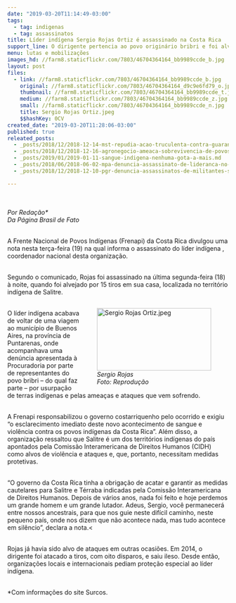 ```yaml
---
date: "2019-03-20T11:14:49-03:00"
tags:
  - tag: indigenas
  - tag: assassinatos
title: Líder indígena Sergio Rojas Ortiz é assassinado na Costa Rica
support_line: O dirigente pertencia ao povo originário bribri e foi alvejado a tiros em sua casa na comunidade indígena de Salitre
menu: lutas e mobilizações
images_hd: //farm8.staticflickr.com/7803/46704364164_bb9989ccde_b.jpg
layout: post
files:
  - link: //farm8.staticflickr.com/7803/46704364164_bb9989ccde_b.jpg
    original: //farm8.staticflickr.com/7803/46704364164_d9c9e6fd79_o.jpg
    thumbnail: //farm8.staticflickr.com/7803/46704364164_bb9989ccde_t.jpg
    medium: //farm8.staticflickr.com/7803/46704364164_bb9989ccde_z.jpg
    small: //farm8.staticflickr.com/7803/46704364164_bb9989ccde_n.jpg
    title: Sergio Rojas Ortiz.jpeg
    $$hashKey: 0CV
created_date: "2019-03-20T11:28:06-03:00"
published: true
releated_posts:
  - _posts/2018/12/2018-12-14-mst-repudia-acao-truculenta-contra-guarani-kaiowa-em-ms.md
  - _posts/2018/12/2018-12-16-agronegocio-ameaca-sobrevivencia-de-povos-indigenas-e-quilombolas.md
  - _posts/2019/01/2019-01-11-sangue-indigena-nenhuma-gota-a-mais.md
  - _posts/2018/06/2018-06-02-mpa-denuncia-assassinato-de-lideranca-no-para.md
  - _posts/2018/12/2018-12-10-pgr-denuncia-assassinatos-de-militantes-sem-terra.md

---
```

<div class="author" itemprop="author" rel="author">&nbsp;</div>

<div class="author" itemprop="author" rel="author">&nbsp;</div>

<div class="author" itemprop="author" rel="author"><em>Por Reda&ccedil;&atilde;o*</em></div>

<div class="author" itemprop="author" rel="author"><em>Da P&aacute;gina Brasil de Fato</em></div>

<div class="author" itemprop="author" rel="author">&nbsp;</div>

<p>A Frente Nacional de Povos Ind&iacute;genas (Frenapi) da Costa Rica divulgou uma nota nesta ter&ccedil;a-feira (19) na qual informa o assassinato do l&iacute;der ind&iacute;gena , coordenador nacional desta organiza&ccedil;&atilde;o.</p>

<p><br />
Segundo o comunicado, Rojas foi assassinado na &uacute;ltima segunda-feira (18) &agrave; noite, quando foi alvejado por 15 tiros em sua casa, localizada no territ&oacute;rio ind&iacute;gena de Salitre.</p>

<figure class="image" style="float:right"><img alt="Sergio Rojas Ortiz.jpeg" height="142" src="//farm8.staticflickr.com/7803/46704364164_bb9989ccde_b.jpg" width="260" />
<figcaption><em>Sergio Rojas<br />
Foto: Reprodu&ccedil;&atilde;o</em></figcaption>
</figure>

<p><br />
O l&iacute;der ind&iacute;gena acabava de voltar de uma viagem ao munic&iacute;pio de Buenos Aires, na prov&iacute;ncia de Puntarenas, onde acompanhava uma den&uacute;ncia apresentada &agrave; Procuradoria por parte de representantes do povo bribri &ndash; do qual faz parte &ndash; por usurpa&ccedil;&atilde;o de terras ind&iacute;genas e pelas amea&ccedil;as e ataques que vem sofrendo.</p>

<p><br />
A Frenapi responsabilizou o governo costarriquenho pelo ocorrido e exigiu &ldquo;o esclarecimento imediato deste novo acontecimento de sangue e viol&ecirc;ncia contra os povos ind&iacute;genas da Costa Rica&rdquo;. Al&eacute;m disso, a organiza&ccedil;&atilde;o ressaltou que Salitre &eacute; um dos territ&oacute;rios ind&iacute;genas do pa&iacute;s apontados pela Comiss&atilde;o Interamericana de Direitos Humanos (CIDH) como alvos de viol&ecirc;ncia e ataques e, que, portanto, necessitam medidas protetivas.</p>

<p><br />
&ldquo;O governo da Costa Rica tinha a obriga&ccedil;&atilde;o de acatar e garantir as medidas cautelares para Salitre e T&eacute;rraba indicadas pela Comiss&atilde;o Interamericana de Direitos Humanos. Depois de v&aacute;rios anos, nada foi feito e hoje perdemos um grande homem e um grande lutador. Adeus, Sergio, voc&ecirc; permanecer&aacute; entre nossos ancestrais, para que nos guie neste dif&iacute;cil caminho, neste pequeno pa&iacute;s, onde nos dizem que n&atilde;o acontece nada, mas tudo acontece em sil&ecirc;ncio&rdquo;, declara a nota.&lt;</p>

<p><br />
Rojas j&aacute; havia sido alvo de ataques em outras ocasi&otilde;es. Em 2014, o dirigente foi atacado a tiros, com oito disparos, e saiu ileso. Desde ent&atilde;o, organiza&ccedil;&otilde;es locais e internacionais pediam prote&ccedil;&atilde;o especial ao l&iacute;der ind&iacute;gena.</p>

<p><br />
*Com informa&ccedil;&otilde;es do site Surcos.</p>
